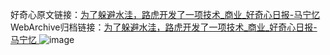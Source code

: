 好奇心原文链接：[为了躲避水洼，路虎开发了一项技术_商业_好奇心日报-马宁忆 ](https://www.qdaily.com/articles/10822.html)
WebArchive归档链接：[为了躲避水洼，路虎开发了一项技术_商业_好奇心日报-马宁忆 ](http://web.archive.org/web/20160622071849/http://www.qdaily.com/articles/10822.html)
![image](http://ww3.sinaimg.cn/large/007d5XDply1g3wc96lu7lj30u02ohkcb)